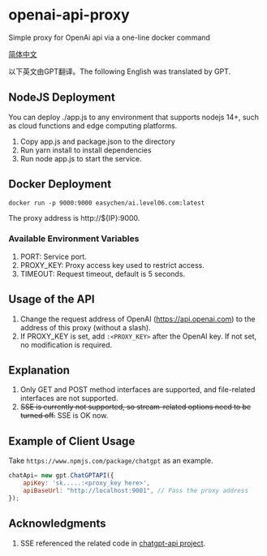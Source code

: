 # openai-api-proxy

Simple proxy for OpenAi api via a one-line docker command

[简体中文](README.CN.md)

以下英文由GPT翻译。The following English was translated by GPT.

## NodeJS Deployment

You can deploy ./app.js to any environment that supports nodejs 14+, such as cloud functions and edge computing platforms.

1. Copy app.js and package.json to the directory
2. Run yarn install to install dependencies
3. Run node app.js to start the service.

## Docker Deployment

```
docker run -p 9000:9000 easychen/ai.level06.com:latest
```

The proxy address is http://${IP}:9000.

### Available Environment Variables

1. PORT: Service port.
2. PROXY_KEY: Proxy access key used to restrict access.
3. TIMEOUT: Request timeout, default is 5 seconds.

## Usage of the API

1. Change the request address of OpenAI (https://api.openai.com) to the address of this proxy (without a slash).
2. If PROXY_KEY is set, add `:<PROXY_KEY>` after the OpenAI key. If not set, no modification is required.

## Explanation

1. Only GET and POST method interfaces are supported, and file-related interfaces are not supported.
2. ~~SSE is currently not supported, so stream-related options need to be turned off.~~ SSE is OK now.

## Example of Client Usage

Take `https://www.npmjs.com/package/chatgpt` as an example.

```js
chatApi= new gpt.ChatGPTAPI({
    apiKey: 'sk.....:<proxy_key here>',
    apiBaseUrl: "http://localhost:9001", // Pass the proxy address
});

```

## Acknowledgments

1. SSE referenced the related code in [chatgpt-api project](https://github.com/transitive-bullshit/chatgpt-api/blob/main/src/fetch-sse.ts).

